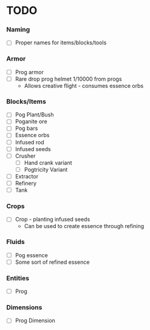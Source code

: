 # TODO

### Naming

- [ ] Proper names for items/blocks/tools

### Armor

- [ ] Prog armor
- [ ] Rare drop prog helmet 1/10000 from progs
  - Allows creative flight - consumes essence orbs

### Blocks/Items

- [ ] Pog Plant/Bush
- [ ] Poganite ore
- [ ] Pog bars
- [ ] Essence orbs
- [ ] Infused rod
- [ ] Infused seeds
- [ ] Crusher
  - [ ] Hand crank variant
  - [ ] Pogtricity Variant
- [ ] Extractor
- [ ] Refinery
- [ ] Tank

### Crops

- [ ] Crop - planting infused seeds
  - Can be used to create essence through refining

### Fluids

- [ ] Pog essence
- [ ] Some sort of refined essence

### Entities

- [ ] Prog

### Dimensions

- [ ] Prog Dimension